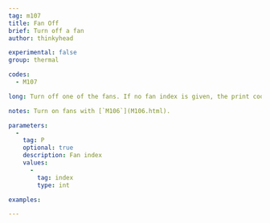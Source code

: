 ```yaml
---
tag: m107
title: Fan Off
brief: Turn off a fan
author: thinkyhead

experimental: false
group: thermal

codes:
  - M107

long: Turn off one of the fans. If no fan index is given, the print cooling fan.

notes: Turn on fans with [`M106`](M106.html).

parameters:
  -
    tag: P
    optional: true
    description: Fan index
    values:
      -
        tag: index
        type: int

examples:

---
```



